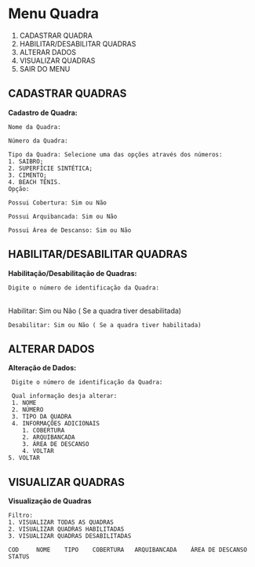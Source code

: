 # Menu Quadra

1. CADASTRAR QUADRA
2. HABILITAR/DESABILITAR QUADRAS
3. ALTERAR DADOS
4. VISUALIZAR QUADRAS 
5. SAIR DO MENU

## CADASTRAR QUADRAS



**Cadastro de Quadra:**    

    Nome da Quadra:
    
    Número da Quadra:
    
    Tipo da Quadra: Selecione uma das opções através dos números:
    1. SAIBRO;
    2. SUPERFÍCIE SINTÉTICA;
    3. CIMENTO;
    4. BEACH TÊNIS.
    Opção: 
    
    Possui Cobertura: Sim ou Não
    
    Possui Arquibancada: Sim ou Não
    
    Possui Área de Descanso: Sim ou Não

## HABILITAR/DESABILITAR QUADRAS



**Habilitação/Desabilitação de Quadras:**

    Digite o número de identificação da Quadra: 


​    
    Habilitar: Sim ou Não ( Se a quadra tiver desabilitada)
    
    Desabilitar: Sim ou Não ( Se a quadra tiver habilitada)

 


## ALTERAR DADOS



**Alteração de Dados:**     

     Digite o número de identificação da Quadra:
     
     Qual informação desja alterar: 
     1. NOME
     2. NÚMERO
     3. TIPO DA QUADRA
     4. INFORMAÇÕES ADICIONAIS
        1. COBERTURA
        2. ARQUIBANCADA
        3. ÁREA DE DESCANSO
        4. VOLTAR
    5. VOLTAR

## VISUALIZAR QUADRAS



**Visualização de Quadras**

    Filtro: 
    1. VISUALIZAR TODAS AS QUADRAS
    2. VISUALIZAR QUADRAS HABILITADAS
    3. VISUALIZAR QUADRAS DESABILITADAS
    
    COD     NOME    TIPO    COBERTURA   ARQUIBANCADA    ÁREA DE DESCANSO    STATUS



​    


​    
